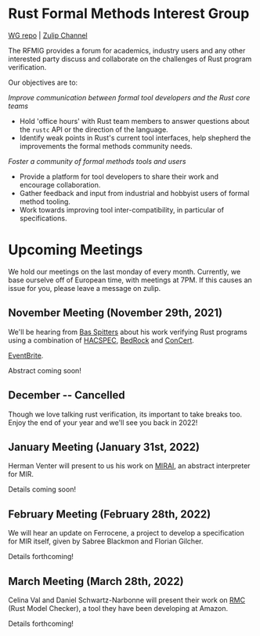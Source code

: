 # Rust Formal Methods Interest Group

[WG repo](https://github.com/rust-formal-methods/wg) | [Zulip Channel](https://rust-lang.zulipchat.com/#narrow/stream/183875-wg-formal-methods)

The RFMIG provides a forum for academics, industry users and any other interested party discuss and collaborate on the challenges of Rust program verification.

Our objectives are to:

*Improve communication between formal tool developers and the Rust core teams*
- Hold 'office hours' with Rust team members to answer questions about the `rustc` API or the direction of the language.
- Identify weak points in Rust's current tool interfaces, help shepherd the improvements the formal methods community needs.

*Foster a community of formal methods tools and users*
- Provide a platform for tool developers to share their work and encourage collaboration.
- Gather feedback and input from industrial and hobbyist users of formal method tooling.
- Work towards improving tool inter-compatibility, in particular of specifications.

# Upcoming Meetings

We hold our meetings on the last monday of every month. Currently, we base ourselve off of European time, with meetings at 7PM. If this causes an issue for you, please leave a message on zulip.

## November Meeting (November 29th, 2021)

We'll be hearing from [Bas Spitters](twitter.com/basspittersbs) about his work verifying Rust programs using a combination of [HACSPEC](https://github.com/HACS-workshop/hacspec), [BedRock](https://github.com/mit-plv/bedrock) and [ConCert](https://github.com/AU-COBRA/ConCert).

[EventBrite](https://www.eventbrite.com/e/november-meeting-rust-verification-with-bas-spitters-tickets-198474531667).

Abstract coming soon!

## December -- Cancelled

Though we love talking rust verification, its important to take breaks too. Enjoy the end of your year and we'll see you back in 2022!

## January Meeting (January 31st, 2022)

Herman Venter will present to us his work on [MIRAI](https://github.com/facebookexperimental/MIRAI), an abstract interpreter for MIR.

Details coming soon!

## February Meeting (February 28th, 2022)

We will hear an update on Ferrocene, a project to develop a specification for MIR itself, given by Sabree Blackmon and Florian Gilcher.

Details forthcoming! 

## March Meeting (March 28th, 2022)

Celina Val and Daniel Schwartz-Narbonne will present their work on [RMC](https://github.com/model-checking/rmc) (Rust Model Checker), a tool they have been developing at Amazon.

Details forthcoming!
